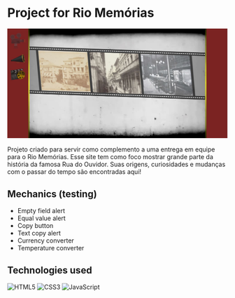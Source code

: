 # Project for Rio Memórias

!['Screenshot of website'](./public/screenshot-project-for-rio-memorias.JPG 'Screenshot of website')

Projeto criado para servir como complemento a uma entrega em equipe para o Rio Memórias. Esse site tem como foco mostrar grande parte da história da famosa Rua do Ouvidor. Suas origens, curiosidades e mudanças com o passar do tempo são encontradas aqui!

## Mechanics (testing)

- Empty field alert
- Equal value alert
- Copy button
- Text copy alert
- Currency converter
- Temperature converter

## Technologies used
<span>
<img alt="HTML5" title="HTML5" src="https://img.shields.io/badge/HTML5-E34F26?style=for-the-badge&logo=html5&logoColor=white">
</span>
<span>
<img alt="CSS3" title="CSS3" src="https://img.shields.io/badge/CSS3-1572B6?style=for-the-badge&logo=css3&logoColor=white">
</span>
<span>
<img alt="JavaScript" title="JavaScript" src="https://img.shields.io/badge/JavaScript-323330?style=for-the-badge&logo=javascript&logoColor=F7DF1E">
</span>
